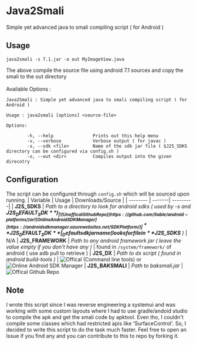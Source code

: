 # Java2Smali
Simple yet advanced java to smali compiling script ( for Android )

## Usage
```
java2smali -s 7.1.jar -o out MyImageView.java
```
The above compile the source file using android 7.1 sources and copy the smali to the out directory<br>
<br>Available Options :
```
Java2Smali : Simple yet advanced java to smali compiling script ( for Android )

Usage : java2smali [options] <source-file>

Options:

        -h, --help               Prints out this help menu
        -v, --verbose            Verbose output ( for javac )
        -s, --sdk <file>         Name of the sdk jar file ( $J2S_SDKS directory can be configured via config.sh )
        -o, --out <dir>          Compiles output into the given direcotry
```

## Configuration
The script can be configured through `config.sh` which will be sourced upon running.
| Variable | Usage | Downloads/Source |
| -------- | -------| ---------| 
| **J2S_SDKS** | _Path to a directory to look for android sdks ( used by -s and **$J2S_DEFAULT_SDK** )_ | ![Unoffical Github Repo](https://github.com/Sable/android-platforms/) or ![Online Android SDK Manager](https://androidsdkmanager.azurewebsites.net/SDKPlatform/)
| **J2S_DEFAULT_SDK** | _Default sdk jar name ( looks for file in **$J2S_SDKS** )_ | N/A
| **J2S_FRAMEWORK** | _Path to any android framework jar ( leave the value empty if you don't have any )_ | found in `/system/framework/` of android ( use adb pull to retrieve )
| **J2S_DX** | _Path to dx script ( found in android build-tools )_ | ![Offical (Command line tools)](https://developer.android.com/studio/) or ![Online Android SDK Manager](https://androidsdkmanager.azurewebsites.net/Buildtools/)
| **J2S_BAKSMALI** | _Path to baksmali.jar_ | ![Offical Github Repo](https://github.com/JesusFreke/smali)

## Note
I wrote this script since I was reverse engineering a systemui and was working with some custom layouts where I had to use gradle/andoid studio to compile the apk and get the smali code by apktool. Even tho, I couldn't compile some classes which had restricted apis like 'SurfaceControl'. So, I decided to write this script to do the task much faster. Feel free to open an Issue if you find any and you can contribute to this to repo by forking it.
